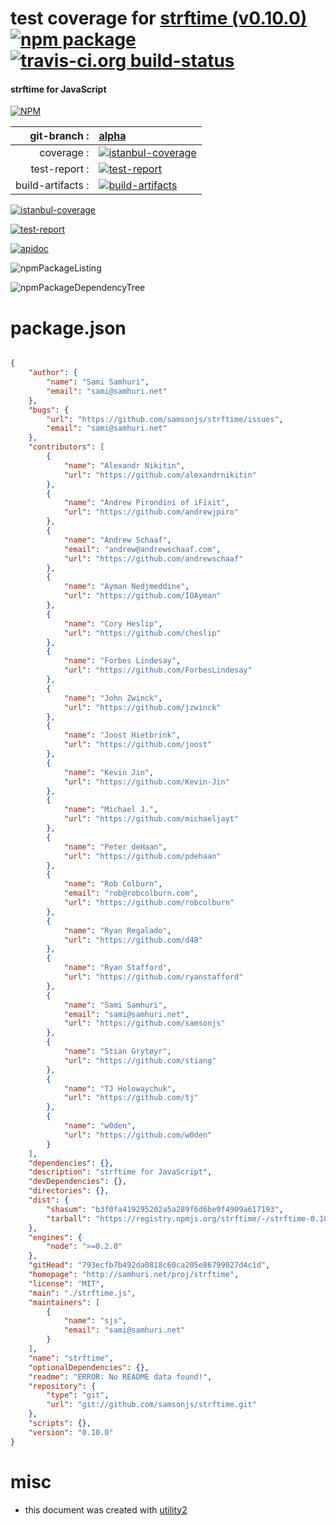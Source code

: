 # test coverage for  [strftime (v0.10.0)](http://samhuri.net/proj/strftime)  [![npm package](https://img.shields.io/npm/v/npmtest-strftime.svg?style=flat-square)](https://www.npmjs.org/package/npmtest-strftime) [![travis-ci.org build-status](https://api.travis-ci.org/npmtest/node-npmtest-strftime.svg)](https://travis-ci.org/npmtest/node-npmtest-strftime)
#### strftime for JavaScript

[![NPM](https://nodei.co/npm/strftime.png?downloads=true)](https://www.npmjs.com/package/strftime)

| git-branch : | [alpha](https://github.com/npmtest/node-npmtest-strftime/tree/alpha)|
|--:|:--|
| coverage : | [![istanbul-coverage](https://npmtest.github.io/node-npmtest-strftime/build/coverage.badge.svg)](https://npmtest.github.io/node-npmtest-strftime/build/coverage.html/index.html)|
| test-report : | [![test-report](https://npmtest.github.io/node-npmtest-strftime/build/test-report.badge.svg)](https://npmtest.github.io/node-npmtest-strftime/build/test-report.html)|
| build-artifacts : | [![build-artifacts](https://npmtest.github.io/node-npmtest-strftime/glyphicons_144_folder_open.png)](https://github.com/npmtest/node-npmtest-strftime/tree/gh-pages/build)|

[![istanbul-coverage](https://npmtest.github.io/node-npmtest-strftime/build/screenCapture.buildCustomOrg.browser.coverage.html.png)](https://npmtest.github.io/node-npmtest-strftime/build/coverage.html/index.html)

[![test-report](https://npmtest.github.io/node-npmtest-strftime/build/screenCapture.buildCustomOrg.browser.%252Fhome%252Ftravis%252Fbuild%252Fnpmtest%252Fnode-npmtest-strftime%252Ftmp%252Fbuild%252Ftest-report.html.png)](https://npmtest.github.io/node-npmtest-strftime/build/test-report.html)

[![apidoc](https://npmdoc.github.io/node-npmdoc-strftime/build/screenCapture.buildApidoc.browser.%252Fhome%252Ftravis%252Fbuild%252Fnpmdoc%252Fnode-npmdoc-strftime%252Ftmp%252Fbuild%252Fapidoc.html.png)](https://npmdoc.github.io/node-npmdoc-strftime/build/apidoc.html)

![npmPackageListing](https://npmtest.github.io/node-npmtest-strftime/build/screenCapture.npmPackageListing.svg)

![npmPackageDependencyTree](https://npmtest.github.io/node-npmtest-strftime/build/screenCapture.npmPackageDependencyTree.svg)



# package.json

```json

{
    "author": {
        "name": "Sami Samhuri",
        "email": "sami@samhuri.net"
    },
    "bugs": {
        "url": "https://github.com/samsonjs/strftime/issues",
        "email": "sami@samhuri.net"
    },
    "contributors": [
        {
            "name": "Alexandr Nikitin",
            "url": "https://github.com/alexandrnikitin"
        },
        {
            "name": "Andrew Pirondini of iFixit",
            "url": "https://github.com/andrewjpiro"
        },
        {
            "name": "Andrew Schaaf",
            "email": "andrew@andrewschaaf.com",
            "url": "https://github.com/andrewschaaf"
        },
        {
            "name": "Ayman Nedjmeddine",
            "url": "https://github.com/IOAyman"
        },
        {
            "name": "Cory Heslip",
            "url": "https://github.com/cheslip"
        },
        {
            "name": "Forbes Lindesay",
            "url": "https://github.com/ForbesLindesay"
        },
        {
            "name": "John Zwinck",
            "url": "https://github.com/jzwinck"
        },
        {
            "name": "Joost Hietbrink",
            "url": "https://github.com/joost"
        },
        {
            "name": "Kevin Jin",
            "url": "https://github.com/Kevin-Jin"
        },
        {
            "name": "Michael J.",
            "url": "https://github.com/michaeljayt"
        },
        {
            "name": "Peter deHaan",
            "url": "https://github.com/pdehaan"
        },
        {
            "name": "Rob Colburn",
            "email": "rob@robcolburn.com",
            "url": "https://github.com/robcolburn"
        },
        {
            "name": "Ryan Regalado",
            "url": "https://github.com/d48"
        },
        {
            "name": "Ryan Stafford",
            "url": "https://github.com/ryanstafford"
        },
        {
            "name": "Sami Samhuri",
            "email": "sami@samhuri.net",
            "url": "https://github.com/samsonjs"
        },
        {
            "name": "Stian Grytøyr",
            "url": "https://github.com/stiang"
        },
        {
            "name": "TJ Holowaychuk",
            "url": "https://github.com/tj"
        },
        {
            "name": "w0den",
            "url": "https://github.com/w0den"
        }
    ],
    "dependencies": {},
    "description": "strftime for JavaScript",
    "devDependencies": {},
    "directories": {},
    "dist": {
        "shasum": "b3f0fa419295202a5a289f6d6be9f4909a617193",
        "tarball": "https://registry.npmjs.org/strftime/-/strftime-0.10.0.tgz"
    },
    "engines": {
        "node": ">=0.2.0"
    },
    "gitHead": "793ecfb7b492da0818c60ca205e86799027d4c1d",
    "homepage": "http://samhuri.net/proj/strftime",
    "license": "MIT",
    "main": "./strftime.js",
    "maintainers": [
        {
            "name": "sjs",
            "email": "sami@samhuri.net"
        }
    ],
    "name": "strftime",
    "optionalDependencies": {},
    "readme": "ERROR: No README data found!",
    "repository": {
        "type": "git",
        "url": "git://github.com/samsonjs/strftime.git"
    },
    "scripts": {},
    "version": "0.10.0"
}
```



# misc
- this document was created with [utility2](https://github.com/kaizhu256/node-utility2)
